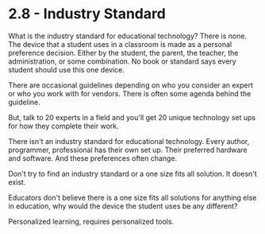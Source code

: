 # 2.8 - Industry Standard

What is the industry standard for educational technology? There is none. The device that a student uses in a classroom is made as a personal preference decision. Either by the student, the parent, the teacher, the administration, or some combination. No book or standard says every student should use this one device.

There are occasional guidelines depending on who you consider an expert or who you work with for vendors. There is often some agenda behind the guideline.

But, talk to 20 experts in a field and you'll get 20 unique technology set ups for how they complete their work.

There isn't an industry standard for educational technology. Every author, programmer, professional has their own set up. Their preferred hardware and software. And these preferences often change.

Don't try to find an industry standard or a one size fits all solution. It doesn't exist.

Educators don't believe there is a one size fits all solutions for anything else in education, why would the device the student uses be any different?

Personalized learning, requires personalized tools.
